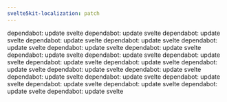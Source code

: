 ```yaml
---
svelte5kit-localization: patch
---
```


dependabot: update svelte
dependabot: update svelte
dependabot: update svelte
dependabot: update svelte
dependabot: update svelte
dependabot: update svelte
dependabot: update svelte
dependabot: update svelte
dependabot: update svelte
dependabot: update svelte
dependabot: update svelte
dependabot: update svelte
dependabot: update svelte
dependabot: update svelte
dependabot: update svelte
dependabot: update svelte
dependabot: update svelte
dependabot: update svelte
dependabot: update svelte
dependabot: update svelte
dependabot: update svelte
dependabot: update svelte
dependabot: update svelte
